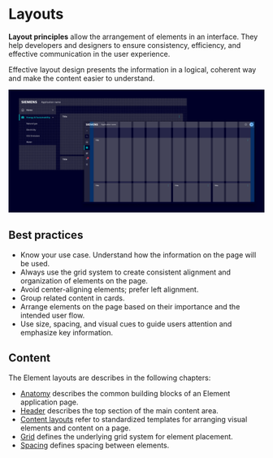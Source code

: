 # Layouts

**Layout principles** allow the arrangement of elements in an interface.
They help developers and designers to ensure consistency, efficiency,
and effective communication in the user experience.

Effective layout design presents the information in a logical, coherent way and make
the content easier to understand.

![Layout](images/layout.png)

## Best practices

- Know your use case. Understand how the information on the page will be used.
- Always use the grid system to create consistent alignment and organization of elements on the page.
- Avoid center-aligning elements; prefer left alignment.
- Group related content in cards.
- Arrange elements on the page based on their importance and the intended user flow.
- Use size, spacing, and visual cues to guide users attention and emphasize key information.

## Content

The Element layouts are describes in the following chapters:

- [Anatomy](anatomy.md) describes the common building blocks of an Element application page.
- [Header](header.md) describes the top section of the main content area.
- [Content layouts](content.md) refer to standardized templates for arranging visual elements and content on a page.
- [Grid](grid.md) defines the underlying grid system for element placement.
- [Spacing](spacing.md) defines spacing between elements.
